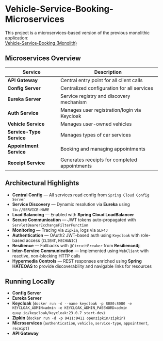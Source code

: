 # Vehicle-Service-Booking-Microservices

This project is a microservices-based version of the previous monolithic application:\
[Vehicle-Service-Booking (Monolith)](https://github.com/alexrobert02/Vehicle-Service-Booking)

## Microservices Overview

| Service                  | Description                                   |
|--------------------------|-----------------------------------------------|
| **API Gateway**          | Central entry point for all client calls      |
| **Config Server**        | Centralized configuration for all services    |
| **Eureka Server**        | Service registry and discovery mechanism      |
| **Auth Service**         | Manages user registration/login via Keycloak  |
| **Vehicle Service**      | Manages user-owned vehicles                   |
| **Service-Type Service** | Manages types of car services                 |
| **Appointment Service**  | Booking and managing appointments             |
| **Receipt Service**      | Generates receipts for completed appointments |

## Architectural Highlights
* **Central Config** — All services read config from `Spring Cloud Config Server`
* **Service Discovery** — Dynamic resolution via **Eureka** using `lb://SERVICE-NAME`
* **Load Balancing** — Enabled with **Spring Cloud LoadBalancer**
* **Secure Communication** — JWT tokens auto-propagated with `ServletBearerExchangeFilterFunction`
* **Monitoring** — Tracing via `Zipkin`, logs via `SLF4J`
* **Authentication** — OAuth2 JWT-based auth using `Keycloak` with role-based access (`CLIENT`, `MECHANIC`)
* **Resilience** — Fallbacks with `@CircuitBreaker` from **Resilience4j**
* **Inter-Service Communication** — Implemented using `WebClient` with reactive, non-blocking HTTP calls
* **Hypermedia Controls** — REST responses enriched using **Spring HATEOAS** to provide discoverability and navigable links for resources

## Running Locally
* **Config Server**
* **Eureka Server**
* **Keycloak** (`docker run -d --name keycloak -p 8080:8080 -e KEYCLOAK_ADMIN=admin -e KEYCLOAK_ADMIN_PASSWORD=admin quay.io/keycloak/keycloak:23.0.7 start-dev`)
* **Zipkin** (`docker run -d -p 9411:9411 openzipkin/zipkin`)
* **Microservices** (`authentication`, `vehicle`, `service-type`, `appointment`, `receipt`)
* **API Gateway**

